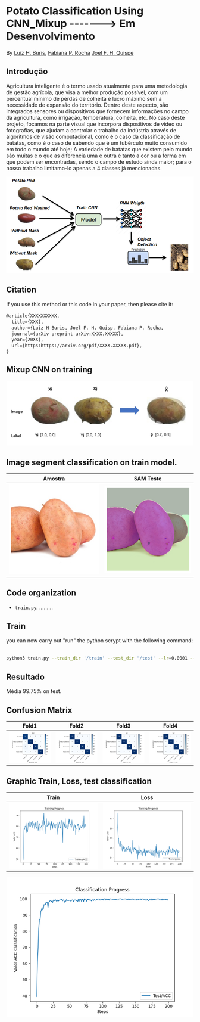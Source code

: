 # Potato Classification Using CNN_Mixup -------> Em Desenvolvimento


By [Luiz H. Buris](http://),  [Fabiana P. Rocha](http://) [Joel F. H. Quispe](http://)


## Introdução

Agricultura inteligente é o termo usado atualmente para uma metodologia de gestão agrícola, que visa a melhor produção possível, com um percentual mínimo de perdas de colheita e lucro máximo sem a necessidade de expansão do território. Dentro deste aspecto, são integrados sensores ou dispositivos que fornecem informações no campo da agricultura, como irrigação, temperatura, colheita, etc. No caso deste projeto, focamos na parte visual que incorpora dispositivos de vídeo ou fotografias, que ajudam a controlar o trabalho da indústria através de algoritmos de visão computacional, como é o caso da classificação de batatas, como é o caso de sabendo que é um tubérculo muito consumido em todo o mundo até hoje; A variedade de batatas que existem pelo mundo são muitas e o que as diferencia uma e outra é tanto a cor ou a forma em que podem ser encontradas, sendo o campo de estudo ainda maior; para o nosso trabalho limitamo-lo apenas a 4 classes já mencionadas.

![](https://github.com/henriqueburis/Potato_Classification_CNN/blob/main/fig/Capturar.PNG)


## Citation

If you use this method or this code in your paper, then please cite it:

```
@article{XXXXXXXXXX,
  title={XXX},
  author={Luiz H Buris, Joel F. H. Quisp, Fabiana P. Rocha,
  journal={arXiv preprint arXiv:XXXX.XXXXX},
  year={20XX},
  url={https:https://arxiv.org/pdf/XXXX.XXXXX.pdf},
}
```

## Mixup CNN on training

<p align="center">
<img src="./fig/mixup-interpolation.PNG" width="500px"></img>
</p>

## Image segment classification on train model.

Amostra  |  SAM Teste
:-------------------------:|:-------------------------:
![](https://github.com/henriqueburis/Potato_Classification_CNN/blob/main/fig/example_o.png) |  ![](https://github.com/henriqueburis/Potato_Classification_CNN/blob/main/fig/example_sam.png) 

## Code organization

- `train.py`: .........

## Train
you can now carry out "run" the python scrypt with the following command:

```sh

python3 train.py --train_dir '/train' --test_dir '/test' --lr=0.0001 --seed=202210023 --decay=1e-4 --batch_size 32 --epoch 200

```

## Resultado
 Média 99.75% on test.

## Confusion Matrix 

Fold1   |  Fold2 | Fold3   |  Fold4 
:-------------------------:|:-------------------------:|:-------------------------:|:-------------------------:
![](https://github.com/henriqueburis/Potato_Classification_CNN/blob/main/fig/_Test-confusion_matrix1.png) |  ![](https://github.com/henriqueburis/Potato_Classification_CNN/blob/main/fig/_Test-confusion_matrix2.png) |  ![](https://github.com/henriqueburis/Potato_Classification_CNN/blob/main/fig/_Test-confusion_matrix3.png) |  ![](https://github.com/henriqueburis/Potato_Classification_CNN/blob/main/fig/_Test-confusion_matrix4.png) 



## Graphic Train, Loss, test classification


Train   |  Loss 
:-------------------------:|:-------------------------:
![](https://github.com/henriqueburis/Potato_Classification_CNN/blob/main/fig/Figure_train.png) |  ![](https://github.com/henriqueburis/Potato_Classification_CNN/blob/main/fig/Figure_loss.png) 



<p align="center">
<img src="./fig/Figure_test_classification.png" width="500px"></img>
</p>
